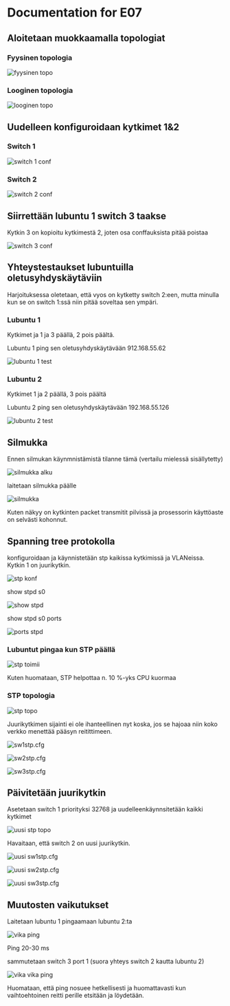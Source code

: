 # Documentation for E07

## Aloitetaan muokkaamalla topologiat

### Fyysinen topologia

![fyysinen topo](./E07/fyysinentopo.png)

### Looginen topologia

![looginen topo](./E07/looginentopo.png)

## Uudelleen konfiguroidaan kytkimet 1&2

### Switch 1

![switch 1 conf](./E07/switch1reconf.png)

### Switch 2

![switch 2 conf](./E07/switch2reconf.png)

## Siirrettään lubuntu 1 switch 3 taakse

Kytkin 3 on kopioitu kytkimestä 2, joten osa conffauksista pitää poistaa

![switch 3 conf](./E07/switch3conf.png)

## Yhteystestaukset lubuntuilla oletusyhdyskäytäviin

Harjoituksessa oletetaan, että vyos on kytketty switch 2:een, mutta minulla kun se on switch 1:ssä niin pitää soveltaa sen ympäri.

### Lubuntu 1

Kytkimet ja 1 ja 3 päällä, 2 pois päältä.

Lubuntu 1 ping sen oletusyhdyskäytävään 912.168.55.62

![lubuntu 1 test](./E07/lubuntu1olyhkä.png)

### Lubuntu 2

Kytkimet 1 ja 2 päällä, 3 pois päältä

Lubuntu 2 ping sen oletusyhdyskäytävään 192.168.55.126

![lubuntu 2 test](./E07/lubuntu2olyhkä.png)

## Silmukka

Ennen silmukan käynmnistämistä tilanne tämä (vertailu mielessä sisällytetty)

![silmukka alku](./E07/silmukka_alku.png)

laitetaan silmukka päälle

![silmukka](./E07/silmukka.png)

Kuten näkyy on kytkinten packet transmitit pilvissä ja prosessorin käyttöaste on selvästi kohonnut.

## Spanning tree protokolla

konfiguroidaan ja käynnistetään stp kaikissa kytkimissä ja VLANeissa. Kytkin 1 on juurikytkin.

![stp konf](./E07/stpconffausjakäyn.png)

show stpd s0

![show stpd](./E07/showstpd.png)

show stpd s0 ports

![ports stpd](./E07/stpdports.png)

### Lubuntut pingaa kun STP päällä

![stp toimii](./E07/stptoimii.png)

Kuten huomataan, STP helpottaa n. 10 %-yks CPU kuormaa

### STP topologia

![stp topo](./E07/stptopo.png)

Juurikytkimen sijainti ei ole ihanteellinen nyt koska, jos se hajoaa niin koko verkko menettää pääsyn reitittimeen.

![sw1stp.cfg](./E07/sw1STP.cfg)

![sw2stp.cfg](./E07/sw2STP.cfg)

![sw3stp.cfg](./E07/sw3STP.cfg)

## Päivitetään juurikytkin

Asetetaan switch 1 priorityksi 32768 ja uudelleenkäynnsitetään kaikki kytkimet

![uusi stp topo](./E07/uusistptopo.png)

Havaitaan, että switch 2 on uusi juurikytkin.

![uusi sw1stp.cfg](./E07/uusisw1stp.cfg)

![uusi sw2stp.cfg](./E07/uusisw2stp.cfg)

![uusi sw3stp.cfg](./E07/uusisw3stp.cfg)

## Muutosten vaikutukset

Laitetaan lubuntu 1 pingaamaan lubuntu 2:ta

![vika ping](./E07/vikapingkaikkipaalla.png)

Ping 20-30 ms

sammutetaan switch 3 port 1 (suora yhteys switch 2 kautta lubuntu 2)

![vika vika ping](./E07/vikapingporttipois.png)

Huomataan, että ping nosuee hetkellisesti ja huomattavasti kun vaihtoehtoinen reitti perille etsitään ja löydetään.
